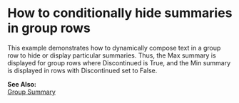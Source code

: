 # How to conditionally hide summaries in group rows


<p>This example demonstrates how to dynamically compose text in a group row to hide or display particular summaries. Thus, the Max summary is displayed for group rows where Discontinued is True, and the Min summary is displayed in rows with Discontinued set to False.</p><p><strong>See Also:</strong><br />
<a href="http://documentation.devexpress.com/#WindowsForms/CustomDocument700">Group Summary</a></p>

<br/>


